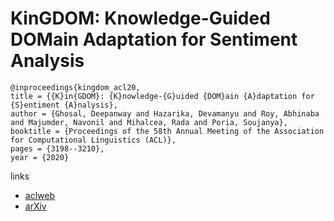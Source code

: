 # KinGDOM: Knowledge-Guided DOMain Adaptation for Sentiment Analysis

```
@inproceedings{kingdom_acl20,
title = {{K}in{GDOM}: {K}nowledge-{G}uided {DOM}ain {A}daptation for {S}entiment {A}nalysis},
author = {Ghosal, Deepanway and Hazarika, Devamanyu and Roy, Abhinaba and Majumder, Navonil and Mihalcea, Rada and Poria, Soujanya},
booktitle = {Proceedings of the 58th Annual Meeting of the Association for Computational Linguistics (ACL)},
pages = {3198--3210},
year = {2020}
```

links
- [aclweb](https://www.aclweb.org/anthology/2020.acl-main.292/)
- [arXiv](https://arxiv.org/abs/2005.00791)
